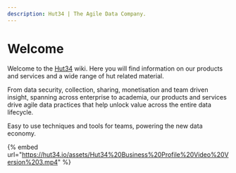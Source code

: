 ```yaml
---
description: Hut34 | The Agile Data Company.
---
```


# Welcome

Welcome to the [Hut34](https://hut34.io) wiki. Here you will find information on our products and services and a wide range of hut related material.  
  
From data security, collection, sharing, monetisation and team driven insight, spanning across enterprise to academia, our products and services drive agile data practices that help unlock value across the entire data lifecycle. 

Easy to use techniques and tools for teams, powering the new data economy.

{% embed url="https://hut34.io/assets/Hut34%20Business%20Profile%20Video%20Version%203.mp4" %}





